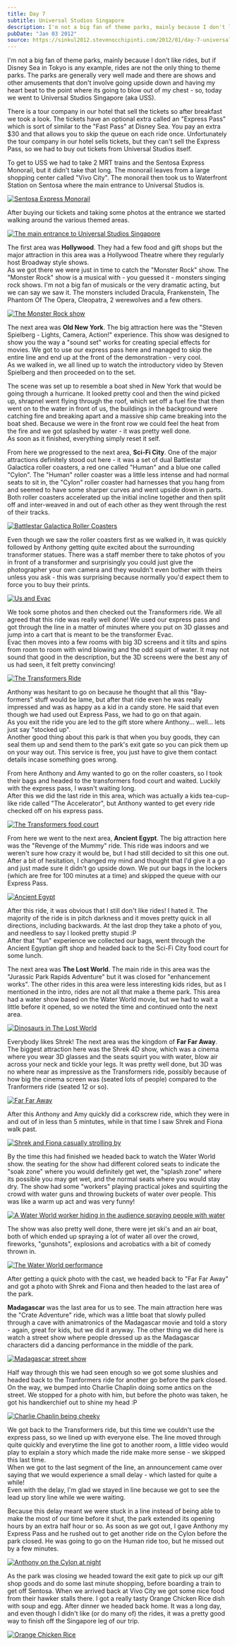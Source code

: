 ```yaml
---
title: Day 7
subtitle: Universal Studios Singapore
description: I'm not a big fan of theme parks, mainly because I don't like rides, but if Disney Sea in Tokyo is any example, rides are not the only thin...
pubDate: "Jan 03 2012"
source: https://sinkul2012.stevenocchipinti.com/2012/01/day-7-universal-studios-singapore.html
---
```


I'm not a big fan of theme parks, mainly because I don't like rides, but if Disney Sea in Tokyo is any example, rides are not the only thing to theme parks. The parks are generally very well made and there are shows and other amusements that don't involve going upside down and having my heart beat to the point where its going to blow out of my chest - so, today we went to Universal Studios Singapore (aka USS).

There is a tour company in our hotel that sell the tickets so after breakfast we took a look. The tickets have an optional extra called an "Express Pass" which is sort of similar to the "Fast Pass" at Disney Sea. You pay an extra $30 and that allows you to skip the queue on each ride once. Unfortunately the tour company in our hotel sells tickets, but they can't sell the Express Pass, so we had to buy out tickets from Universal Studios itself.

To get to USS we had to take 2 MRT trains and the Sentosa Express Monorail, but it didn't take that long. The monorail leaves from a large shopping center called "Vivo City". The monorail then took us to Waterfront Station on Sentosa where the main entrance to Universal Studios is.

[![Sentosa Express Monorail](https://2.bp.blogspot.com/-3U8EsupNBWY/TwXZr2TT_3I/AAAAAAAAA7M/o6RCASHQFvY/s320/20120103112708.jpg)](https://2.bp.blogspot.com/-3U8EsupNBWY/TwXZr2TT_3I/AAAAAAAAA7M/o6RCASHQFvY/s1600/20120103112708.jpg)

After buying our tickets and taking some photos at the entrance we started walking around the various themed areas.

[![The main entrance to Universal Studios Singapore](https://3.bp.blogspot.com/-JmBTuy1sdNU/TwXaxowOl3I/AAAAAAAAA9M/EzyFypZeL4E/s320/20120103113820-1.jpg)](https://3.bp.blogspot.com/-JmBTuy1sdNU/TwXaxowOl3I/AAAAAAAAA9M/EzyFypZeL4E/s1600/20120103113820-1.jpg)

The first area was **Hollywood**. They had a few food and gift shops but the major attraction in this area was a Hollywood Theatre where they regularly host Broadway style shows.  
As we got there we were just in time to catch the "Monster Rock" show. The "Monster Rock" show is a musical with - you guessed it - monsters singing rock shows. I'm not a big fan of musicals or the very dramatic acting, but we can say we saw it. The monsters included Dracula, Frankenstein, The Phantom Of The Opera, Cleopatra, 2 werewolves and a few others.

[![The Monster Rock show](https://3.bp.blogspot.com/-gX0nGjwOCMs/TwXZtmj4faI/AAAAAAAAA7U/o8WZ433KtLo/s320/20120103121503.jpg)](https://3.bp.blogspot.com/-gX0nGjwOCMs/TwXZtmj4faI/AAAAAAAAA7U/o8WZ433KtLo/s1600/20120103121503.jpg)

The next area was **Old New York**. The big attraction here was the "Steven Spielberg - Lights, Camera, Action!" experience. This show was designed to show you the way a "sound set" works for creating special effects for movies. We got to use our express pass here and managed to skip the entire line and end up at the front of the demonstration - very cool.  
As we walked in, we all lined up to watch the introductory video by Steven Spielberg and then proceeded on to the set.

The scene was set up to resemble a boat shed in New York that would be going through a hurricane. It looked pretty cool and then the wind picked up, shrapnel went flying through the roof, which set off a fuel fire that then went on to the water in front of us, the buildings in the background were catching fire and breaking apart and a massive ship came breaking into the boat shed. Because we were in the front row we could feel the heat from the fire and we got splashed by water - it was pretty well done.  
As soon as it finished, everything simply reset it self.

From here we progressed to the next area, **Sci-Fi City**. One of the major attractions definitely stood out here - it was a set of dual Battlestar Galactica roller coasters, a red one called "Human" and a blue one called "Cylon". The "Human" roller coaster was a little less intense and had normal seats to sit in, the "Cylon" roller coaster had harnesses that you hang from and seemed to have some sharper curves and went upside down in parts. Both roller coasters accelerated up the initial incline together and then split off and inter-weaved in and out of each other as they went through the rest of their tracks.

[![Battlestar Galactica Roller Coasters](https://1.bp.blogspot.com/-Wm4FTxtnfEs/TwXZxfiKXMI/AAAAAAAAA7k/tdgh7dCr7L4/s320/20120103125441.jpg)](https://1.bp.blogspot.com/-Wm4FTxtnfEs/TwXZxfiKXMI/AAAAAAAAA7k/tdgh7dCr7L4/s1600/20120103125441.jpg)

Even though we saw the roller coasters first as we walked in, it was quickly followed by Anthony getting quite excited about the surrounding transformer statues. There was a staff member there to take photos of you in front of a transformer and surprisingly you could just give the photographer your own camera and they wouldn't even bother with theirs unless you ask - this was surprising because normally you'd expect them to force you to buy their prints.

[![Us and Evac](https://1.bp.blogspot.com/-zuqPpteS8ss/TwXZz9yN-2I/AAAAAAAAA7s/DE6nAISrACA/s320/20120103125924.jpg)](https://1.bp.blogspot.com/-zuqPpteS8ss/TwXZz9yN-2I/AAAAAAAAA7s/DE6nAISrACA/s1600/20120103125924.jpg)

We took some photos and then checked out the Transformers ride. We all agreed that this ride was really well done! We used our express pass and got through the line in a matter of minutes where you put on 3D glasses and jump into a cart that is meant to be the transformer Evac.  
Evac then moves into a few rooms with big 3D screens and it tilts and spins from room to room with wind blowing and the odd squirt of water. It may not sound that good in the description, but the 3D screens were the best any of us had seen, it felt pretty convincing!

[![The Transformers Ride](https://1.bp.blogspot.com/-jIcgO8ghilg/TwXZvjCc7eI/AAAAAAAAA7c/PSDqdJP10GE/s320/20120103125234.jpg)](https://1.bp.blogspot.com/-jIcgO8ghilg/TwXZvjCc7eI/AAAAAAAAA7c/PSDqdJP10GE/s1600/20120103125234.jpg)

Anthony was hesitant to go on because he thought that all this "Bay-formers" stuff would be lame, but after that ride even he was really impressed and was as happy as a kid in a candy store. He said that even though we had used out Express Pass, we had to go on that again.  
As you exit the ride you are led to the gift store where Anthony... well... lets just say "stocked up".  
Another good thing about this park is that when you buy goods, they can seal them up and send them to the park's exit gate so you can pick them up on your way out. This service is free, you just have to give them contact details incase something goes wrong.

From here Anthony and Amy wanted to go on the roller coasters, so I took their bags and headed to the transformers food court and waited. Luckily with the express pass, I wasn't waiting long.  
After this we did the last ride in this area, which was actually a kids tea-cup-like ride called "The Accelerator", but Anthony wanted to get every ride checked off on his express pass.

[![The Transformers food court](https://3.bp.blogspot.com/-2VpXSxQb-Iw/TwXZ1pZAimI/AAAAAAAAA70/n5UZP6OGU1o/s320/20120103134015.jpg)](https://3.bp.blogspot.com/-2VpXSxQb-Iw/TwXZ1pZAimI/AAAAAAAAA70/n5UZP6OGU1o/s1600/20120103134015.jpg)

From here we went to the next area, **Ancient Egypt**. The big attraction here was the "Revenge of the Mummy" ride. This ride was indoors and we weren't sure how crazy it would be, but I had still decided to sit this one out. After a bit of hesitation, I changed my mind and thought that I'd give it a go and just made sure it didn't go upside down. We put our bags in the lockers (which are free for 100 minutes at a time) and skipped the queue with our Express Pass.

[![Ancient Egypt](https://2.bp.blogspot.com/-8IdOLmlT3fQ/TwXZ4G0OnaI/AAAAAAAAA78/pnP1JKjkCJQ/s320/20120103142250.jpg)](https://2.bp.blogspot.com/-8IdOLmlT3fQ/TwXZ4G0OnaI/AAAAAAAAA78/pnP1JKjkCJQ/s1600/20120103142250.jpg)

After this ride, it was obvious that I still don't like rides! I hated it. The majority of the ride is in pitch darkness and it moves pretty quick in all directions, including backwards. At the last drop they take a photo of you, and needless to say I looked pretty stupid :P  
After that "fun" experience we collected our bags, went through the Ancient Egyptian gift shop and headed back to the Sci-Fi City food court for some lunch.

The next area was **The Lost World**. The main ride in this area was the "Jurassic Park Rapids Adventure" but it was closed for "enhancement works". The other rides in this area were less interesting kids rides, but as I mentioned in the intro, rides are not all that make a theme park. This area had a water show based on the Water World movie, but we had to wait a little before it opened, so we noted the time and continued onto the next area.

[![Dinosaurs in The Lost World](https://4.bp.blogspot.com/-WkxAHSeTAiM/TwXZ59VDtUI/AAAAAAAAA8E/VOrfNsIEi_Q/s320/20120103153002.jpg)](https://4.bp.blogspot.com/-WkxAHSeTAiM/TwXZ59VDtUI/AAAAAAAAA8E/VOrfNsIEi_Q/s1600/20120103153002.jpg)

Everybody likes Shrek! The next area was the kingdom of **Far Far Away**. The biggest attraction here was the Shrek 4D show, which was a cinema where you wear 3D glasses and the seats squirt you with water, blow air across your neck and tickle your legs. It was pretty well done, but 3D was no where near as impressive as the Transformers ride, possibly because of how big the cinema screen was (seated lots of people) compared to the Tranformers ride (seated 12 or so).

[![Far Far Away](https://4.bp.blogspot.com/-l0vgCNajeu0/TwXZ78kLmSI/AAAAAAAAA8M/c8bHg9iwgyA/s320/20120103161453.jpg)](https://4.bp.blogspot.com/-l0vgCNajeu0/TwXZ78kLmSI/AAAAAAAAA8M/c8bHg9iwgyA/s1600/20120103161453.jpg)

After this Anthony and Amy quickly did a corkscrew ride, which they were in and out of in less than 5 mintutes, while in that time I saw Shrek and Fiona walk past.

[![Shrek and Fiona casually strolling by](https://4.bp.blogspot.com/-r3QgxigKVQE/TwXZ-GdYVxI/AAAAAAAAA8U/LBZ9cw9avvU/s320/20120103161831.jpg)](https://4.bp.blogspot.com/-r3QgxigKVQE/TwXZ-GdYVxI/AAAAAAAAA8U/LBZ9cw9avvU/s1600/20120103161831.jpg)

By the time this had finished we headed back to watch the Water World show. the seating for the show had different colored seats to indicate the "soak zone" where you would definitely get wet, the "splash zone" where its possible you may get wet, and the normal seats where you would stay dry. The show had some "workers" playing practical jokes and squirting the crowd with water guns and throwing buckets of water over people. This was like a warm up act and was very funny!

[![A Water World worker hiding in the audience spraying people with water](https://4.bp.blogspot.com/-Mapny5eU64E/TwXZ_xEv4hI/AAAAAAAAA8c/qpOehWE6PvA/s320/20120103162722.jpg)](https://4.bp.blogspot.com/-Mapny5eU64E/TwXZ_xEv4hI/AAAAAAAAA8c/qpOehWE6PvA/s1600/20120103162722.jpg)

The show was also pretty well done, there were jet ski's and an air boat, both of which ended up spraying a lot of water all over the crowd, fireworks, "gunshots", explosions and acrobatics with a bit of comedy thrown in.

[![The Water World performance](https://3.bp.blogspot.com/-wPKXzTfp6m4/TwXaCaq2vXI/AAAAAAAAA8k/M4SmeSUhGmo/s320/20120103162743.jpg)](https://3.bp.blogspot.com/-wPKXzTfp6m4/TwXaCaq2vXI/AAAAAAAAA8k/M4SmeSUhGmo/s1600/20120103162743.jpg)

After getting a quick photo with the cast, we headed back to "Far Far Away" and got a photo with Shrek and Fiona and then headed to the last area of the park.

**Madagascar** was the last area for us to see. The main attraction here was the "Crate Adventure" ride, which was a little boat that slowly pulled through a cave with animatronics of the Madagascar movie and told a story - again, great for kids, but we did it anyway. The other thing we did here is watch a street show where people dressed up as the Madagascar characters did a dancing performance in the middle of the park.

[![Madagascar street show](https://3.bp.blogspot.com/-t34daM5LVGs/TwXaEyoV_WI/AAAAAAAAA8s/_wwRHz_KqO0/s320/20120103173332.jpg)](https://3.bp.blogspot.com/-t34daM5LVGs/TwXaEyoV_WI/AAAAAAAAA8s/_wwRHz_KqO0/s1600/20120103173332.jpg)

Half way through this we had seen enough so we got some slushies and headed back to the Tranformers ride for another go before the park closed.  
On the way, we bumped into Charlie Chaplin doing some antics on the street. We stopped for a photo with him, but before the photo was taken, he got his handkerchief out to shine my head :P

[![Charlie Chaplin being cheeky](https://1.bp.blogspot.com/-Rpgyeurm9K4/TwXaGi8iDjI/AAAAAAAAA80/h4V704tp2uc/s320/20120103180705.jpg)](https://1.bp.blogspot.com/-Rpgyeurm9K4/TwXaGi8iDjI/AAAAAAAAA80/h4V704tp2uc/s1600/20120103180705.jpg)

We got back to the Transformers ride, but this time we couldn't use the express pass, so we lined up with everyone else. The line moved through quite quickly and everytime the line got to another room, a little video would play to explain a story which made the ride make more sense - we skipped this last time.  
When we got to the last segment of the line, an announcement came over saying that we would experience a small delay - which lasted for quite a while!  
Even with the delay, I'm glad we stayed in line because we got to see the lead up story line while we were waiting.

Because this delay meant we were stuck in a line instead of being able to make the most of our time before it shut, the park extended its opening hours by an extra half hour or so. As soon as we got out, I gave Anthony my Express Pass and he rushed out to get another ride on the Cylon before the park closed. He was going to go on the Human ride too, but he missed out by a few minutes.

[![Anthony on the Cylon at night](https://4.bp.blogspot.com/-U7bIGsekk4s/TwXaIe3mQQI/AAAAAAAAA88/jaQI9V_G0Jk/s320/20120103193557.jpg)](https://4.bp.blogspot.com/-U7bIGsekk4s/TwXaIe3mQQI/AAAAAAAAA88/jaQI9V_G0Jk/s1600/20120103193557.jpg)

As the park was closing we headed toward the exit gate to pick up our gift shop goods and do some last minute shopping, before boarding a train to get off Sentosa. When we arrived back at Vivo City we got some nice food from their hawker stalls there. I got a really tasty Orange Chicken Rice dish with soup and egg. After dinner we headed back home. It was a long day, and even though I didn't like (or do many of) the rides, it was a pretty good way to finish off the Singapore leg of our trip.

[![Orange Chicken Rice](https://4.bp.blogspot.com/-Pe5J4WEymtQ/TwXaKPtjtxI/AAAAAAAAA9E/VTfqMIFKGkw/s320/20120103202812.jpg)](https://4.bp.blogspot.com/-Pe5J4WEymtQ/TwXaKPtjtxI/AAAAAAAAA9E/VTfqMIFKGkw/s1600/20120103202812.jpg)
